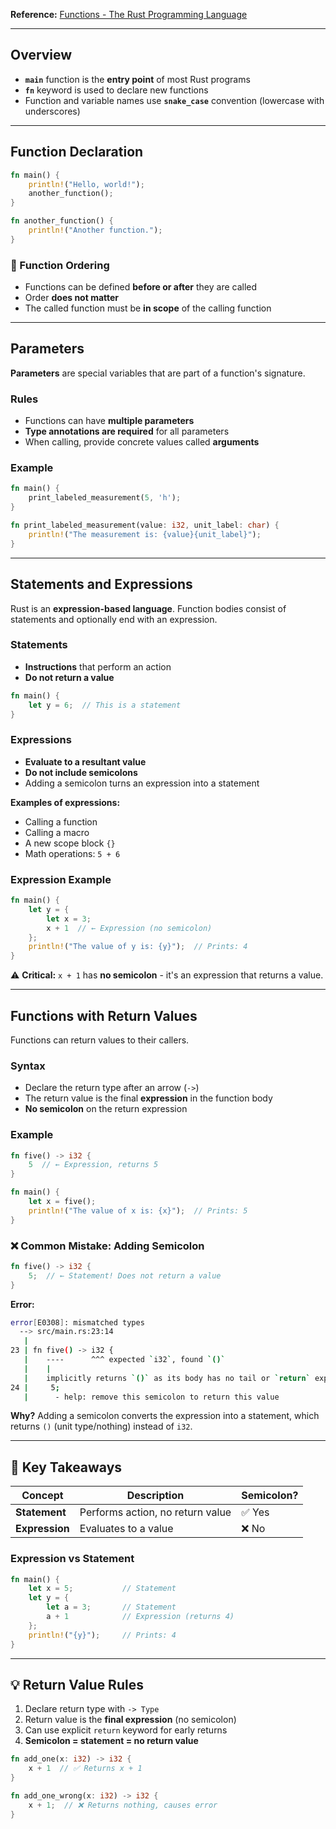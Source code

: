 **Reference:** [Functions - The Rust Programming Language](https://doc.rust-lang.org/book/ch03-03-how-functions-work.html#functions)

---

## Overview

- **`main`** function is the **entry point** of most Rust programs
- **`fn`** keyword is used to declare new functions
- Function and variable names use **`snake_case`** convention (lowercase with underscores)

---

## Function Declaration

```rust
fn main() {
    println!("Hello, world!");
    another_function();
}

fn another_function() {
    println!("Another function.");
}
```

### 📌 Function Ordering

- Functions can be defined **before or after** they are called
- Order **does not matter**
- The called function must be **in scope** of the calling function

---

## Parameters

**Parameters** are special variables that are part of a function's signature.

### Rules

- Functions can have **multiple parameters**
- **Type annotations are required** for all parameters
- When calling, provide concrete values called **arguments**

### Example

```rust
fn main() {
    print_labeled_measurement(5, 'h');
}

fn print_labeled_measurement(value: i32, unit_label: char) {
    println!("The measurement is: {value}{unit_label}");
}
```

---

## Statements and Expressions

Rust is an **expression-based language**. Function bodies consist of statements and optionally end with an expression.

### Statements

- **Instructions** that perform an action
- **Do not return a value**

```rust
fn main() {
    let y = 6;  // This is a statement
}
```

### Expressions

- **Evaluate to a resultant value**
- **Do not include semicolons**
- Adding a semicolon turns an expression into a statement

**Examples of expressions:**

- Calling a function
- Calling a macro
- A new scope block `{}`
- Math operations: `5 + 6`

### Expression Example

```rust
fn main() {
    let y = {
        let x = 3;
        x + 1  // ← Expression (no semicolon)
    };
    println!("The value of y is: {y}");  // Prints: 4
}
```

⚠️ **Critical:** `x + 1` has **no semicolon** - it's an expression that returns a value.

---

## Functions with Return Values

Functions can return values to their callers.

### Syntax

- Declare the return type after an arrow (`->`)
- The return value is the final **expression** in the function body
- **No semicolon** on the return expression

### Example

```rust
fn five() -> i32 {
    5  // ← Expression, returns 5
}

fn main() {
    let x = five();
    println!("The value of x is: {x}");  // Prints: 5
}
```

### ❌ Common Mistake: Adding Semicolon

```rust
fn five() -> i32 {
    5;  // ← Statement! Does not return a value
}
```

**Error:**

```bash
error[E0308]: mismatched types
  --> src/main.rs:23:14
   |
23 | fn five() -> i32 {
   |    ----      ^^^ expected `i32`, found `()`
   |    |
   |    implicitly returns `()` as its body has no tail or `return` expression
24 |     5;
   |      - help: remove this semicolon to return this value
```

**Why?** Adding a semicolon converts the expression into a statement, which returns `()` (unit type/nothing) instead of `i32`.

---

## 🔑 Key Takeaways

|Concept|Description|Semicolon?|
|---|---|---|
|**Statement**|Performs action, no return value|✅ Yes|
|**Expression**|Evaluates to a value|❌ No|

### Expression vs Statement

```rust
fn main() {
    let x = 5;           // Statement
    let y = {
        let a = 3;       // Statement
        a + 1            // Expression (returns 4)
    };
    println!("{y}");     // Prints: 4
}
```

---

## 💡 Return Value Rules

1. Declare return type with `-> Type`
2. Return value is the **final expression** (no semicolon)
3. Can use explicit `return` keyword for early returns
4. **Semicolon = statement = no return value**

```rust
fn add_one(x: i32) -> i32 {
    x + 1  // ✅ Returns x + 1
}

fn add_one_wrong(x: i32) -> i32 {
    x + 1;  // ❌ Returns nothing, causes error
}
```